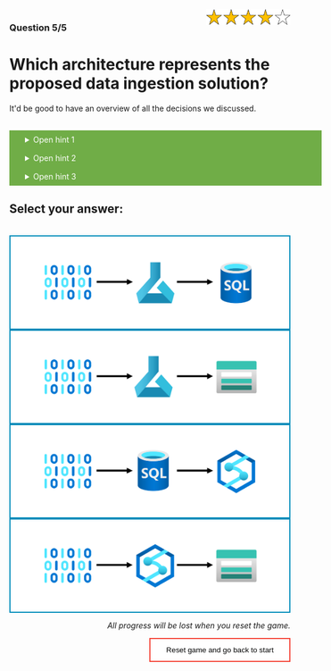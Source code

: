 <style>
.button  {
  color: white;
  width: 100%;
  padding: 8px 28px;
  background-color: #70AD47;
  transition-duration: 0.4s;
}
.button:hover  {
  background-color: #507E32;
  color: white; 
}
.answerbutton  {
  border: none;
  color: black;
  width: 100%;
  padding: 12px 28px;
  background-color: white;
  border: 2px solid #008CBA;
  transition-duration: 0.4s;
}
.answerbutton:hover  {
  background-color: #008CBA;
  color: white; 
  border: 2px solid #008CBA;
}
.resetbutton  {
  border: none;
  color: black;
  float: right;
  padding: 12px 28px;
  background-color: white;
  border: 2px solid #f44336;
  transition-duration: 0.4s;
}
.resetbutton:hover  {
  background-color: #f44336;
  color: white; 
  border: 2px solid #f44336;
}
</style>

<img style="float: right;width:30%;" src="./media/4-points.png">

### Question 5/5

# Which architecture represents the proposed data ingestion solution?

It'd be good to have an overview of all the decisions we discussed.

<br>
<details>
<summary class = "button">Open hint 1</summary>
We decided to store the data in a Azure Data Lake Storage.
</details>

<details>
<summary class = "button">Open hint 2</summary>
We decided to ingest the data with Azure Synapse Analytics.
</details>

<details>
<summary class = "button">Open hint 3</summary>
The icon for an Azure Data Lake Storage is:

<img src="./media/data-lake.png" alt="Icon representing an Azure Data Lake Storage.">

The icon for Azure Synapse Analytics is:

<img src="./media/synapse.png" alt="Icon representing Azure Synapse Analytics.">
</details>

## Select your answer:

<br>

<button class="answerbutton" onclick="window.location.href='06B';">
  <img src="./media/04-architecture.png" alt="Diagram showing data to flow to Azure Machine Learning, then to an Azure SQL Database.">
</button>

<br>

<button class="answerbutton" onclick="window.location.href='06B';">
  <img src="./media/03-architecture.png" alt="Diagram showing data to flow to Azure Machine Learning, then to an Azure Data Lake.">
</button>

<br>

<button class="answerbutton" onclick="window.location.href='06B';">
  <img src="./media/02-architecture.png" alt="Diagram showing data to flow to Azure SQL Database, then to Azure Synapse Analytics.">
</button>

<br>

<button class="answerbutton" onclick="window.location.href='06A';">
  <img src="./media/01-architecture.png" alt="Diagram showing data to flow to Azure Synapse Analytics, then to an Azure Data Lake.">
</button>

<br>

<p style="text-align:right;"><i>All progress will be lost when you reset the game.</i></p>

<button class="resetbutton" onclick="window.location.href='../start-01-data';">Reset game and go back to start</button>
